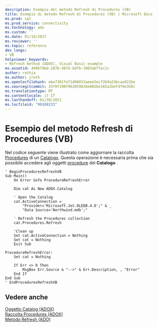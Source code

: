 ```yaml
---
description: Esempio del metodo Refresh di Procedures (VB)
title: Esempio di metodo Refresh di Procedures (VB) | Microsoft Docs
ms.prod: sql
ms.prod_service: connectivity
ms.technology: ado
ms.custom: ''
ms.date: 01/19/2017
ms.reviewer: ''
ms.topic: reference
dev_langs:
- VB
helpviewer_keywords:
- Refresh method [ADOX], Visual Basic example
ms.assetid: 499679bd-287b-487d-bdfb-3803abffec1c
author: rothja
ms.author: jroth
ms.openlocfilehash: ebe7301fe71d90033aeee5ec72b9a23bcaa922be
ms.sourcegitcommit: 33f0f190f962059826e002be165a2bef4f9e350c
ms.translationtype: MT
ms.contentlocale: it-IT
ms.lasthandoff: 01/30/2021
ms.locfileid: "99169233"
---
```

# <a name="procedures-refresh-method-example-vb"></a>Esempio del metodo Refresh di Procedures (VB)
Nel codice seguente viene illustrato come aggiornare la raccolta [Procedures](./procedures-collection-adox.md) di un [Catalogo](./catalog-object-adox.md). Questa operazione è necessaria prima che sia possibile accedere agli oggetti [procedure](./procedure-object-adox.md) del **Catalogo** .  
  
```  
' BeginProceduresRefreshVB  
Sub Main()  
    On Error GoTo ProcedureRefreshError  
  
    Dim cat As New ADOX.Catalog  
  
    ' Open the Catalog  
    cat.ActiveConnection = _  
        "Provider='Microsoft.Jet.OLEDB.4.0';" & _  
        "Data Source='Northwind.mdb';"  
  
    ' Refresh the Procedures collection  
    cat.Procedures.Refresh  
  
    'Clean up  
    Set cat.ActiveConnection = Nothing  
    Set cat = Nothing  
    Exit Sub  
  
ProcedureRefreshError:  
    Set cat = Nothing  
  
    If Err <> 0 Then  
        MsgBox Err.Source & "-->" & Err.Description, , "Error"  
    End If  
End Sub  
' EndProceduresRefreshVB  
```  
  
## <a name="see-also"></a>Vedere anche  
 [Oggetto Catalog (ADOX)](./catalog-object-adox.md)   
 [Raccolta Procedures (ADOX)](./procedures-collection-adox.md)   
 [Metodo Refresh (ADO)](../ado-api/refresh-method-ado.md)